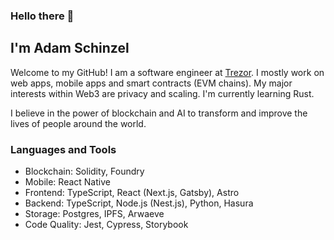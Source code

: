 ### Hello there 👋
## I'm Adam Schinzel

Welcome to my GitHub! I am a software engineer at [Trezor](https://trezor.io/). I mostly work on web apps, mobile apps and smart contracts (EVM chains). My major interests within Web3 are privacy and scaling. I'm currently learning Rust.

I believe in the power of blockchain and AI to transform and improve the lives of people around the world.

### Languages and Tools

- Blockchain: Solidity, Foundry
- Mobile: React Native
- Frontend: TypeScript, React (Next.js, Gatsby), Astro
- Backend: TypeScript, Node.js (Nest.js), Python, Hasura
- Storage: Postgres, IPFS, Arwaeve
- Code Quality: Jest, Cypress, Storybook
